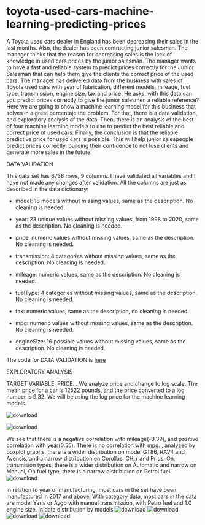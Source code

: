 # toyota-used-cars-machine-learning-predicting-prices

A Toyota used cars dealer in England has been decreasing their sales in the last months.  Also, the dealer has been contracting junior salesman.  The manager thinks that the reason for decreasing sales is the lack of knowledge in used cars prices by the junior salesman.  The manager wants to have a   fast and reliable system to predict prices correctly for the Junior Salesman that can help them give the clients the correct price of the used cars. The manager has delivered data from the business with sales of Toyota used cars with year of fabrication,  different models, mileage, fuel type, transmission, engine size, tax and price.  He asks, with this data can you predict prices correctly to give the junior salesmen a reliable reference?
Here we are going to show a machine learning model for this business  that solves in a great percentaje the problem.
For that, there is a data validation, and exploratory analysis of the data.  Then, there is an analysis of the best of four machine learning models to use to predict the best reliable and correct price of used cars.  Finally,  the conclusion is that the reliable predictive price for used cars is possible. This  will help junior salespeople predict prices correctly,  building  their confidence to not lose clients   and  generate more sales in the future.

DATA VALIDATION

This data set has 6738 rows, 9 columns. I have validated all variables and I have not made any changes after validation. All the columns are just as described in the data dictionary:

- model: 18 models without missing values, same as the description. No cleaning is needed.

- year: 23 unique values without missing values, from 1998 to 2020, same as the description. No cleaning is needed.

- price: numeric values without missing values, same as the description. No cleaning is needed.

- transmission: 4 categories without missing values, same as the description. No cleaning is needed.

- mileage: numeric values, same as the description. No cleaning is needed.

- fuelType: 4 categories without missing values, same as the description. No cleaning is needed.

- tax: numeric values, same as the description, no cleaning is needed.

- mpg: numeric values without missing values, same as the description. No cleaning is needed.

- engineSize: 16 possible values without missing values, same as the description. No cleaning is needed.

The code for DATA VALIDATION is [here](data-validation)


EXPLORATORY ANALYSIS

TARGET VARIABLE: PRICE... We analyze price and change to log scale. The mean price for a car is 12522 pounds, and the price converted to a log number is 9.32. We will be using the log price for the machine learning models.

![download](https://user-images.githubusercontent.com/53232113/219167241-e3c7bb2f-064a-4340-b01a-6e7884cc2674.png)

![download](https://user-images.githubusercontent.com/53232113/219168418-164b5aeb-e057-4c77-9916-066ec727f88f.png)

We see that there is a negative correlation with mileage(-0.39), and positive correlation with year(0.55). There is no correlation with mpg. , analyzed by boxplot graphs, there is a wider distribution on model GT86, RAV4 and Avensis, and a narrow distribution on Corollas, CH_r and Prius. On, transmision types, there is a wider distribution on Automatic and narrow on Manual, On fuel type, there is a narrow distribution on Petrol fuel.
![download](https://user-images.githubusercontent.com/53232113/219169324-27ab7071-0de7-4225-b51f-ba08237f4e95.png)

In relation to year of manufacturing, most cars in the set have been manufactured in 2017 and above. With category data, most cars in the data are model Yaris or Aygo with manual transmission, with Petro fuel and 1.0 engine size. In data distribution by models
![download](https://user-images.githubusercontent.com/53232113/219169364-3531a9b4-391e-4271-8c52-f8f4dd66db4a.png)
![download](https://user-images.githubusercontent.com/53232113/219169405-dd5934b4-68de-4f1e-a1ad-31facc9529b9.png)
![download](https://user-images.githubusercontent.com/53232113/219169451-c2be0cd0-8194-44ef-94c3-da313b72380a.png)
![download](https://user-images.githubusercontent.com/53232113/219169489-1a1d1eca-0d55-42f8-976b-bbd90bd99779.png)
